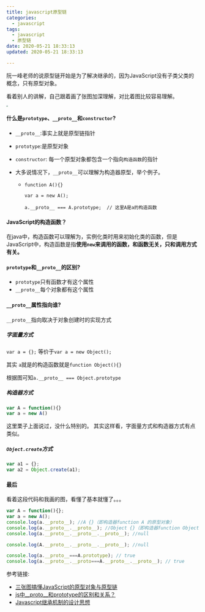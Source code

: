```yaml
---
title: javascript原型链
categories:
  - javascript
tags:
  - javascript
  - 原型链
date: 2020-05-21 18:33:13
updated: 2020-05-21 18:33:13

---
```


阮一峰老师的说原型链开始是为了解决继承的，因为JavaScript没有子类父类的概念，只有原型对象。

看着别人的讲解，自己跟着画了张图加深理解，对比着图比较容易理解。

<img src="https://image.seeln.com/images/prototype.png" style="zoom:25%;" />

#### 什么是`prototype`、`__proto__`和`constructor`?

- `__proto__`:事实上就是原型链指针

- `prototype`:是原型对象

- `constructor`: 每一个原型对象都包含一个指向`构造函数`的指针

- 大多说情况下，`__proto__`可以理解为构造器原型，举个例子。

  - ```
    function A(){}
    
    var a = new A();
    
    a.__proto__ === A.prototype;  // 这里A是a的构造函数
    ```

#### JavaScript的构造函数？

​	在java中，构造函数可以理解为，实例化类时用来初始化类的函数，但是JavaScript中，构造函数是指**使用`new`来调用的函数，和函数无关，只和调用方式有关。**

#### `prototype`和`__proto__`的区别?

- `prototype`只有函数才有这个属性
- `__proto__`每个对象都有这个属性

<!--more-->
#### `__proto__`属性指向谁?

`__proto__`指向取决于对象创建时的实现方式

##### 字面量方式

`var a = {};` 等价于`var a = new Object();`

其实 `a`就是的构造函数就是`function Object(){}`

根据图可知`a.__proto__ === Object.prototype`


##### 构造器方式
```javascript
var A = function(){}
var a = new A()
```
这里栗子上面说过，没什么特别的。
其实这样看，字面量方式和构造器方式有点类似。

##### `Object.create`方式
```javascript
var a1 = {};
var a2 = Object.create(a1);
```

#### 最后

看着这段代码和我画的图，看懂了基本就懂了。。。

```javascript
var A = function(){};
var a = new A();
console.log(a.__proto__); //A {}（即构造器function A 的原型对象）
console.log(a.__proto__.__proto__); //Object {}（即构造器function Object 的原型对象）
console.log(a.__proto__.__proto__.__proto__); //null

console.log(A.__proto__.__proto__.__proto__); //null

console.log(a.__proto__===A.prototype); // true
console.log(a.__proto__.__proto===A.__proto__.__proto__); // true
```

参考链接:

- [三张图搞懂JavaScript的原型对象与原型链](https://www.cnblogs.com/shuiyi/p/5305435.html)
- [js中__proto__和prototype的区别和关系？](https://www.zhihu.com/question/34183746)
- [Javascript继承机制的设计思想](http://www.ruanyifeng.com/blog/2011/06/designing_ideas_of_inheritance_mechanism_in_javascript.html)
